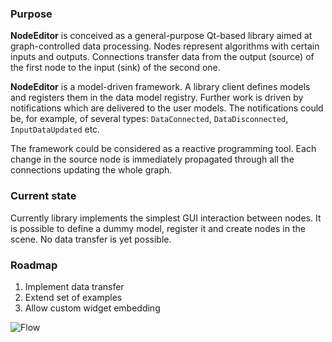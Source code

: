 ### Purpose

**NodeEditor** is conceived as a general-purpose Qt-based library aimed at graph-controlled data processing.  Nodes
represent algorithms with certain inputs and outputs. Connections transfer data from the output (source) of the first
node to the input (sink) of the second one.

**NodeEditor** is a model-driven framework. A library client defines models and registers them in the data model
registry. Further work is driven by notifications which are delivered to the user models. The notifications could be,
for example, of several types: `DataConnected`, `DataDisconnected`, `InputDataUpdated` etc.

The framework could be considered as a reactive programming tool. Each change in the source node is immediately
propagated through all the connections updating  the whole graph.

### Current state

Currently library implements the simplest GUI interaction between nodes. It is possible to define a dummy model,
register it and create nodes in the scene. No data transfer is yet possible.

### Roadmap

1. Implement data transfer
2. Extend set of examples
3. Allow custom widget embedding

![Flow](https://bitbucket.org/paceholder/nodeeditor/raw/master/pictures/flow.png)
